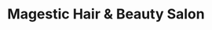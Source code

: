 ---
title: "Magestic Hair & Beauty Salon"
url: /spartanburg/magestic-hair-und-beauty-salon/
shop: Friseur
---